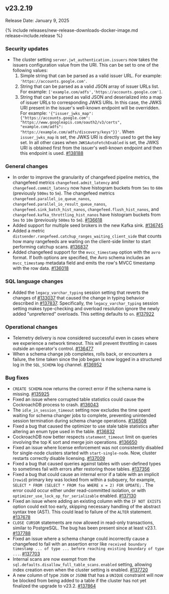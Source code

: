 ## v23.2.19

Release Date: January 9, 2025

{% include releases/new-release-downloads-docker-image.md release=include.release %}

<h3 id="v23-2-19-security-updates">Security updates</h3>

- The cluster setting `server.jwt_authentication.issuers` now takes the issuers configuration value from the URI. This can be set to one of the following values:
  1. Simple string that can be parsed as a valid issuer URL. For example: `'https://accounts.google.com'`.
  1. String that can be parsed as a valid JSON array of issuer URLs list. For example: `['example.com/adfs','https://accounts.google.com']`.
  1. String that can be parsed as valid JSON and deserialized into a map of issuer URLs to corresponding JWKS URIs. In this case, the JWKS URI present in the issuer's well-known endpoint will be overridden. For example: `'{"issuer_jwks_map": {"https://accounts.google.com": "https://www.googleapis.com/oauth2/v3/certs", "example.com/adfs": "https://example.com/adfs/discovery/keys"}}'`. When `issuer_jwks_map` is set, the JWKS URI is directly used to get the key set. In all other cases when `JWKSAutoFetchEnabled` is set, the JWKS URI is obtained first from the issuer's well-known endpoint and then this endpoint is used. [#138188][#138188]

<h3 id="v23-2-19-general-changes">General changes</h3>

- In order to improve the granularity of changefeed pipeline metrics, the changefeed metrics `changefeed.admit_latency` and `changefeed.commit_latency` now have histogram buckets from `5ms` to `60m` (previously `500ms` to `5m`). The changefeed metrics `changefeed.parallel_io_queue_nanos`, `changefeed.parallel_io_result_queue_nanos`, `changefeed.sink_batch_hist_nanos`, `changefeed.flush_hist_nanos`, and `changefeed.kafka_throttling_hist_nanos` have histogram buckets from `5ms` to `10m` (previously `500ms` to `5m`). [#136618][#136618]
- Added support for multiple seed brokers in the new Kafka sink. [#136745][#136745]
- Added a metric `distsender.rangefeed.catchup_ranges_waiting_client_side` that counts how many rangefeeds are waiting on the client-side limiter to start performing catchup scans. [#136837][#136837]
- Added changefeed support for the `mvcc_timestamp` option with the `avro` format. If both options are specified, the Avro schema includes an `mvcc_timestamp` metadata field and emits the row's MVCC timestamp with the row data. [#136018][#136018]

<h3 id="v23-2-19-sql-language-changes">SQL language changes</h3>

- Added the `legacy_varchar_typing` session setting that reverts the changes of [#133037][#133037] that caused the change in typing behavior described in [#137837][#137837]. Specifically, the `legacy_varchar_typing` session setting makes type-checking and overload resolution ignore the newly added "unpreferred" overloads. This setting defaults to `on`. [#137922][#137922]

<h3 id="v23-2-19-operational-changes">Operational changes</h3>

- Telemetry delivery is now considered successful even in cases where we experience a network timeout. This will prevent throttling in cases outside an operator's control. [#136477][#136477]
- When a schema change job completes, rolls back, or encounters a failure, the time taken since the job began is now logged in a structured log in the `SQL_SCHEMA` log channel. [#136952][#136952]

<h3 id="v23-2-19-bug-fixes">Bug fixes</h3>

- `CREATE SCHEMA` now returns the correct error if the schema name is missing. [#135925][#135925]
- Fixed an issue where corrupted table statistics could cause the CockroachDB process to crash. [#136043][#136043]
- The `idle_in_session_timeout` setting now excludes the time spent waiting for schema changer jobs to complete, preventing unintended session termination during schema change operations. [#136508][#136508]
- Fixed a bug that caused the optimizer to use stale table statistics after altering an enum type used in the table. [#136832][#136832]
- CockroachDB now better respects `statement_timeout` limit on queries involving the top K sort and merge join operations. [#136650][#136650]
- Fixed an issue where license enforcement was not consistently disabled for single-node clusters started with `start-single-node`. Now, cluster restarts correctly disable licensing. [#137009][#137009]
- Fixed a bug that caused queries against tables with user-defined types to sometimes fail with errors after restoring those tables. [#137356][#137356]
- Fixed a bug that could cause an internal error if a table with an implicit (`rowid`) primary key was locked from within a subquery, for example, ` SELECT * FROM (SELECT * FROM foo WHERE x = 2) FOR UPDATE;` . The error could occur either under read-committed isolation, or with `optimizer_use_lock_op_for_serializable` enabled. [#137130][#137130]
- Fixed an issue where adding an existing column with the `IF NOT EXISTS` option could exit too early, skipping necessary handling of the abstract syntax tree (AST). This could lead to failure of the `ALTER` statement. [#137678][#137678]
- `CLOSE CURSOR` statements are now allowed in read-only transactions, similar to PostgreSQL. The bug has been present since at least v23.1. [#137788][#137788]
- Fixed an issue where a schema change could incorrectly cause a changefeed to fail with an assertion error like `received boundary timestamp ... of type ... before reaching existing boundary of type ...`. [#137703][#137703]
- Internal scans are now exempt from the `sql.defaults.disallow_full_table_scans.enabled` setting, allowing index creation even when the cluster setting is enabled. [#137720][#137720]
- A new column of type `JSON` or `JSONB` that has a `UNIQUE` constraint will now be blocked from being added to a table if the cluster has not yet finalized the upgrade to v23.2. [#137864][#137864]

[#133037]: https://github.com/cockroachdb/cockroach/pull/133037
[#137837]: https://github.com/cockroachdb/cockroach/pull/137837
[#135925]: https://github.com/cockroachdb/cockroach/pull/135925
[#136018]: https://github.com/cockroachdb/cockroach/pull/136018
[#136043]: https://github.com/cockroachdb/cockroach/pull/136043
[#136477]: https://github.com/cockroachdb/cockroach/pull/136477
[#136508]: https://github.com/cockroachdb/cockroach/pull/136508
[#136618]: https://github.com/cockroachdb/cockroach/pull/136618
[#136650]: https://github.com/cockroachdb/cockroach/pull/136650
[#136745]: https://github.com/cockroachdb/cockroach/pull/136745
[#136832]: https://github.com/cockroachdb/cockroach/pull/136832
[#136837]: https://github.com/cockroachdb/cockroach/pull/136837
[#136952]: https://github.com/cockroachdb/cockroach/pull/136952
[#137009]: https://github.com/cockroachdb/cockroach/pull/137009
[#137111]: https://github.com/cockroachdb/cockroach/pull/137111
[#137130]: https://github.com/cockroachdb/cockroach/pull/137130
[#137356]: https://github.com/cockroachdb/cockroach/pull/137356
[#137678]: https://github.com/cockroachdb/cockroach/pull/137678
[#137703]: https://github.com/cockroachdb/cockroach/pull/137703
[#137720]: https://github.com/cockroachdb/cockroach/pull/137720
[#137788]: https://github.com/cockroachdb/cockroach/pull/137788
[#137864]: https://github.com/cockroachdb/cockroach/pull/137864
[#137922]: https://github.com/cockroachdb/cockroach/pull/137922
[#138188]: https://github.com/cockroachdb/cockroach/pull/138188
